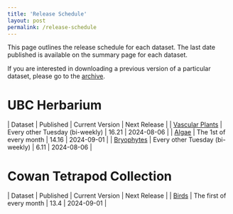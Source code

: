 ```yaml
---
title: 'Release Schedule'
layout: post
permalink: /release-schedule
---
```


This page outlines the release schedule for each dataset. The last date published is available on the summary page for each dataset.

If you are interested in downloading a previous version of a particular dataset, please go to the [archive](/archive).

# UBC Herbarium

| Dataset | Published | Current Version | Next Release |
| [Vascular Plants](dataset/07fd0d79-4883-435f-bba1-58fef110cd13) | Every other Tuesday (bi-weekly) | 16.21 |  2024-08-06 |
| [Algae](dataset/90302970-1bc6-4865-be76-9aef1dd707f9) | The 1st of every month | 14.16 | 2024-09-01 | 
| [Bryophytes](dataset/4edd9396-59df-4b01-9e29-dc21a59f9963) | Every other Tuesday (bi-weekly) | 6.11 | 2024-08-06 | 

# Cowan Tetrapod Collection

| Dataset | Published | Current Version | Next Release |
| [Birds](dataset/ba0c046d-52bb-4262-a495-652988c9f3f7) | The first of every month | 13.4 | 2024-09-01 |


